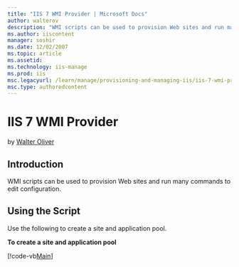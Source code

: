 ```yaml
---
title: "IIS 7 WMI Provider | Microsoft Docs"
author: walterov
description: "WMI scripts can be used to provision Web sites and run many commands to edit configuration. Using the Script Use the following to create a site and applicati..."
ms.author: iiscontent
manager: soshir
ms.date: 12/02/2007
ms.topic: article
ms.assetid: 
ms.technology: iis-manage
ms.prod: iis
msc.legacyurl: /learn/manage/provisioning-and-managing-iis/iis-7-wmi-provider
msc.type: authoredcontent
---
```

IIS 7 WMI Provider
====================
by [Walter Oliver](https://github.com/walterov)

## Introduction

WMI scripts can be used to provision Web sites and run many commands to edit configuration.

## Using the Script

Use the following to create a site and application pool.

**To create a site and application pool**

[!code-vb[Main](iis-7-wmi-provider/samples/sample1.vb)]